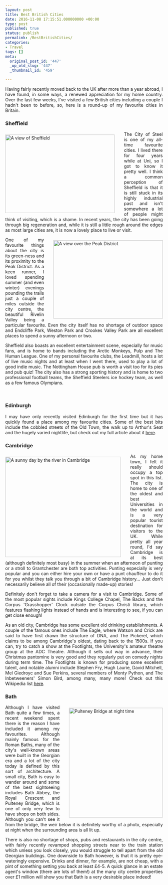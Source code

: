 ```yaml
---
layout: post
title: Best British Cities
date: 2016-11-08 17:15:51.000000000 +00:00
type: post
published: true
status: publish
permalink: /BestBritishCities/
categories:
- Travel
tags: []
meta:
  original_post_id: '447'
  _wp_old_slug: '447'
  _thumbnail_id: '459'

---
```

<p align="JUSTIFY">Having fairly recently moved back to the UK after more than a year abroad, I have found, in some ways, a renewed appreciation for my home country. Over the last few weeks, I've visited a few British cities including a couple I hadn't been to before, so, here is a round-up of my favourite cities in Britain.</p>

<h3 align="JUSTIFY">Sheffield</h3>
<div style="float:left; padding-right:30px; padding-top:10px; padding-bottom:10px">
<img src="{{ site.baseurl }}/assets/IMG_2543-1-300x225.jpg" alt="A view of Sheffield" width="350" height="250" class="img-rounded"/>
</div>
<p align="JUSTIFY">The City of Steel is one of my all-time favourite cities. I lived there for four years while at Uni, so I got to know it pretty well. I think a common perception of Sheffield is that it is still stuck in its highly industrial past and isn't somewhere a lot of people might think of visiting, which is a shame. In recent years, the city has been going through big regeneration and, while it is still a little rough around the edges as most large cities are, it is now a lovely place to live or visit.</p>
<div style="float:right; padding-left:30px; padding-top:10px; padding-bottom:10px">
<img src="{{ site.baseurl }}/assets/DSCF5788-2-300x225.jpg" alt="A view over the Peak District" width="350" height="250" class="img-rounded"/>
</div>
<p align="JUSTIFY">One of my favourite things about the city is its green-ness and its proximity to the Peak District. As a keen runner, I loved spending summer (and even winter) evenings pounding the trails just a couple of miles outside the city centre, the beautiful Rivelin Valley being a particular favourite. Even the city itself has no shortage of outdoor space and Endcliffe Park, Weston Park and Crookes Valley Park are all excellent places to spend a sunny afternoon or two.</p>

<p align="JUSTIFY">Sheffield also boasts an excellent entertainment scene, especially for music fans, and is home to bands including the Arctic Monkeys, Pulp and The Human League. One of my personal favourite clubs, the Leadmill, hosts a lot of live music nights and at least when I went there, used to play a lot of good indie music. The Nottingham House pub is worth a visit too for its pies and pub quiz! The city also has a strong sporting history and is home to two professional football teams, the Sheffield Steelers ice hockey team, as well as a few famous Olympians.</p>
<p align="JUSTIFY">&nbsp;</p>
<h3 align="JUSTIFY">Edinburgh</h3>
<p align="JUSTIFY">I may have only recently visited Edinburgh for the first time but it has quickly found a place among my favourite cities. Some of the best bits include the cobbled streets of the Old Town, the walk up to Arthur's Seat and the hugely varied nightlife, but check out my full article about it <a href="http://www.shegoesplacesandseesthings.com/travel/edinburgh-a-scottish-adventure/" target="_blank">here</a>.</p>

<h3 align="JUSTIFY">Cambridge</h3>
<div style="float:left; padding-right:30px; padding-top:10px; padding-bottom:10px">
<img src="{{ site.baseurl }}/assets/cambridge.jpg" alt="A sunny day by the river in Cambridge" width="370" height="320" class="img-rounded"/>
</div>

<p align="JUSTIFY">As my home town, I felt it really should occupy a top spot in this list. The city is home to one of the oldest and best Universities in the world and is a very popular tourist destination for visitors to the UK. While pretty all year round, I'd say Cambridge is at its best (although definitely most busy) in the summer when an afternoon of punting or a stroll to Grantchester are both top activities. Punting especially is very popular and you can either hire your own or have a punt chauffeur to do it for you whilst they talk you through a bit of Cambridge history... Just don't necessarily believe all of their (occasionally made-up) stories!</p>

<p align="JUSTIFY">Definitely don't forget to take a camera for a visit to Cambridge. Some of the most popular sights include Kings College Chapel, The Backs and the Corpus 'Grasshopper' Clock outside the Corpus Christi library, which features flashing lights instead of hands and is interesting to see, if you can get close enough!</p>

<p align="JUSTIFY">As an old city, Cambridge has some excellent old drinking establishments. A couple of the famous ones include The Eagle, where Watson and Crick are said to have first drawn the structure of DNA, and The Pickerel, which claims to be among Cambridge's oldest, dating back to the 1500s. If you can, try to catch a show at the Footlights, the University's amateur theatre group at the ADC Theatre. Although it sells out way in advance, their Christmas pantomine is very good and they regularly put on comedy nights during term time. The Footlights is known for producing some excellent talent, and notable alumni include Stephen Fry, Hugh Laurie, David Mitchell, Mel Giedroyc and Sue Perkins, several members of Monty Python, and The Inbetweeners' Simon Bird, among many, many more! Check out this Wikipedia list <a href="https://en.wikipedia.org/wiki/List_of_former_Footlights_members" target="_blank">here</a>.</p>

<h3 align="JUSTIFY">Bath</h3>
<div style="float:right; padding-left:30px; padding-top:10px; padding-bottom:10px">
<img src="{{ site.baseurl }}/assets/180-247x300.jpg" alt="Pulteney Bridge at night time" width="300" height="350" class="img-rounded"/>
</div>
<p align="JUSTIFY">Although I have visited Bath quite a few times, a recent weekend spent there is the reason I have included it among my favourites. Although mainly famous for the Roman Baths, many of the city's well-known areas were built in the Georgian era and a lot of the city today is defined by this sort of architecture. A small city, Bath is easy to wander around and some of the best sightseeing includes Bath Abbey, the Royal Crescent and Pulteney Bridge, which is one of only very few to have shops on both sides. Although you can't see it from the bridge, the weir below it is definitely worthy of a photo, especially at night when the surrounding area is all lit up.</p>

<p align="JUSTIFY">There is also no shortage of shops, pubs and restaurants in the city centre, with fairly recently revamped shopping streets near to the train station which unless you look closely, you would struggle to tell apart from the old Georgian buildings. One downside to Bath however, is that it is pretty eye-wateringly expensive. Drinks and dinner, for example, are not cheap, with a pint of something setting you back at least £4-5. A quick glance in an estate agent's window (there are lots of them!) at the many city centre properties over £1 million will show you that Bath is a very desirable place indeed!</p>
